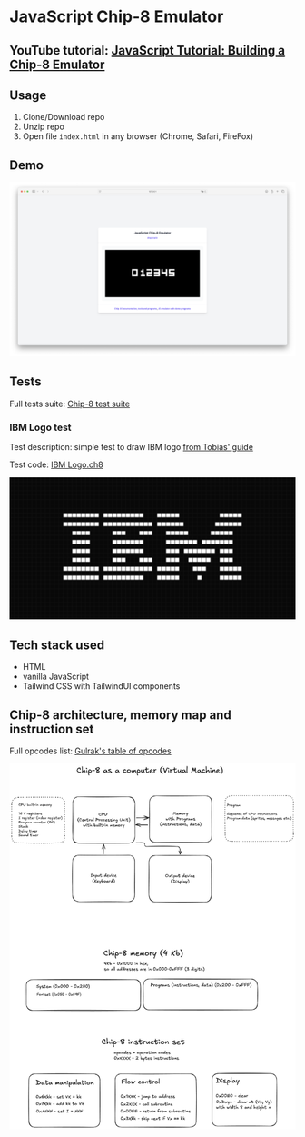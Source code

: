 # JavaScript Chip-8 Emulator

## YouTube tutorial: [JavaScript Tutorial: Building a Chip-8 Emulator](https://www.youtube.com/playlist?list=PL--xKBEKHeJSo3sP80J_TJtmQ2T_AJRbl)

## Usage

1. Clone/Download repo
2. Unzip repo
3. Open file `index.html` in any browser (Chrome, Safari, FireFox)

## Demo

![JavaScript Chip-8 Emulator](demo.png)

## Tests

Full tests suite: [Chip-8 test suite](https://github.com/Timendus/chip8-test-suite/)

### IBM Logo test
Test description: simple test to draw IBM logo [from Tobias' guide](https://tobiasvl.github.io/blog/write-a-chip-8-emulator/#instructions)

Test code: [IBM Logo.ch8](https://github.com/loktar00/chip8/blob/master/roms/IBM%20Logo.ch8)

![IBM Logo test expected result](test-ibm-logo.png)


## Tech stack used

- HTML
- vanilla JavaScript
- Tailwind CSS with TailwindUI components

## Chip-8 architecture, memory map and instruction set

Full opcodes list: [Gulrak's table of opcodes](https://chip8.gulrak.net)

![Chip-8 architecture, memory map and instruction set](chip-8-architecture.png)
